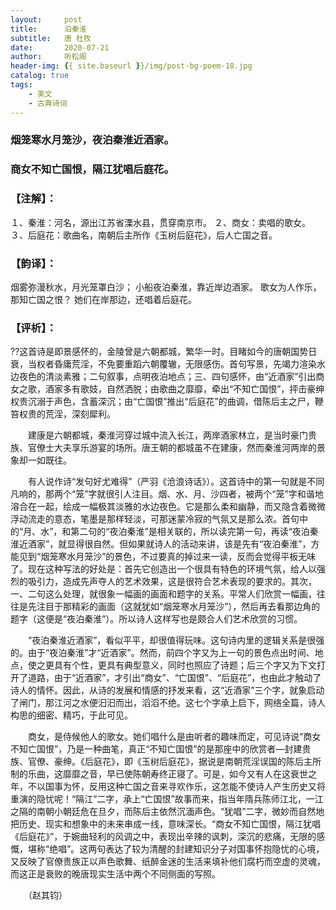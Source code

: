 ```yaml
---
layout:     post
title:      泊秦淮
subtitle:   唐 杜牧
date:       2020-07-21
author:     听松阁
header-img: {{ site.baseurl }}/img/post-bg-poem-18.jpg
catalog: true
tags:
    - 美文
    - 古典诗词
---
```



### 烟笼寒水月笼沙，夜泊秦淮近酒家。
### 商女不知亡国恨，隔江犹唱后庭花。


### 【注解】：
１、秦淮：河名，源出江苏省溧水县，贯穿南京市。
２、商女：卖唱的歌女。
３、后庭花：歌曲名，南朝后主所作《玉树后庭花》，后人亡国之音。

### 【韵译】：
烟雾弥漫秋水，月光笼罩白沙；
小船夜泊秦淮，靠近岸边酒家。
歌女为人作乐，那知亡国之恨？
她们在岸那边，还唱着后庭花。

### 【评析】：
??这首诗是即景感怀的，金陵曾是六朝都城，繁华一时。目睹如今的唐朝国势日衰，当权者昏庸荒淫，不免要重蹈六朝覆辙，无限感伤。首句写景，先竭力渲染水边夜色的清淡素雅；二句叙事，点明夜泊地点；三、四句感怀，由“近酒家”引出商女之歌，酒家多有歌妓，自然洒脱；由歌曲之靡靡，牵出“不知亡国恨”，抨击豪绅权贵沉溺于声色，含蓄深沉；由“亡国恨”推出“后庭花”的曲调，借陈后主之尸，鞭笞权贵的荒淫，深刻犀利。


　　建康是六朝都城，秦淮河穿过城中流入长江，两岸酒家林立，是当时豪门贵族、官僚士大夫享乐游宴的场所。唐王朝的都城虽不在建康，然而秦淮河两岸的景象却一如既往。

　　有人说作诗“发句好尤难得”（严羽《沧浪诗话》）。这首诗中的第一句就是不同凡响的，那两个“笼”字就很引人注目。烟、水、月、沙四者，被两个“笼”字和谐地溶合在一起，绘成一幅极其淡雅的水边夜色。它是那么柔和幽静，而又隐含着微微浮动流走的意态，笔墨是那样轻淡，可那迷蒙冷寂的气氛又是那么浓。首句中的“月、水”，和第二句的“夜泊秦淮”是相关联的，所以读完第一句，再读“夜泊秦淮近酒家”，就显得很自然。但如果就诗人的活动来讲，该是先有“夜泊秦淮”，方能见到“烟笼寒水月笼沙”的景色，不过要真的掉过来一读，反而会觉得平板无味了。现在这种写法的好处是：首先它创造出一个很具有特色的环境气氛，给人以强烈的吸引力，造成先声夺人的艺术效果，这是很符合艺术表现的要求的。其次，一、二句这么处理，就很象一幅画的画面和题字的关系。平常人们欣赏一幅画，往往是先注目于那精彩的画面（这就犹如“烟笼寒水月笼沙”），然后再去看那边角的题字（这便是“夜泊秦淮”）。所以诗人这样写也是颇合人们艺术欣赏的习惯。

　　“夜泊秦淮近酒家”，看似平平，却很值得玩味。这句诗内里的逻辑关系是很强的。由于“夜泊秦淮”才“近酒家”。然而，前四个字又为上一句的景色点出时间、地点，使之更具有个性，更具有典型意义，同时也照应了诗题；后三个字又为下文打开了道路，由于“近酒家”，才引出“商女”、“亡国恨”、“后庭花”，也由此才触动了诗人的情怀。因此，从诗的发展和情感的抒发来看，这“近酒家”三个字，就象启动了闸门，那江河之水便汩汩而出，滔滔不绝。这七个字承上启下，网络全篇，诗人构思的细密、精巧，于此可见。

　　商女，是侍候他人的歌女。她们唱什么是由听者的趣味而定，可见诗说“商女不知亡国恨”，乃是一种曲笔，真正“不知亡国恨”的是那座中的欣赏者—封建贵族、官僚、豪绅。《后庭花》，即《玉树后庭花》，据说是南朝荒淫误国的陈后主所制的乐曲，这靡靡之音，早已使陈朝寿终正寝了。可是，如今又有人在这衰世之年，不以国事为怀，反用这种亡国之音来寻欢作乐，这怎能不使诗人产生历史又将重演的隐忧呢！“隔江”二字，承上“亡国恨”故事而来，指当年隋兵陈师江北，一江之隔的南朝小朝廷危在旦夕，而陈后主依然沉湎声色。“犹唱”二字，微妙而自然地把历史、现实和想象中的未来串成一线，意味深长。“商女不知亡国恨，隔江犹唱《后庭花》”，于婉曲轻利的风调之中，表现出辛辣的讽刺，深沉的悲痛，无限的感慨，堪称“绝唱”。这两句表达了较为清醒的封建知识分子对国事怀抱隐忧的心境，又反映了官僚贵族正以声色歌舞、纸醉金迷的生活来填补他们腐朽而空虚的灵魂，而这正是衰败的晚唐现实生活中两个不同侧面的写照。

　　（赵其钧）
